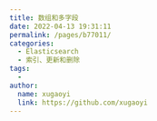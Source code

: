 ```yaml
---
title: 数组和多字段
date: 2022-04-13 19:31:11
permalink: /pages/b77011/
categories:
  - Elasticsearch
  - 索引、更新和删除
tags:
  - 
author: 
  name: xugaoyi
  link: https://github.com/xugaoyi
---
```

